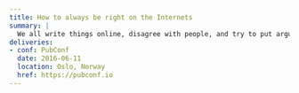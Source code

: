 ```yaml
---
title: How to always be right on the Internets
summary: |
  We all write things online, disagree with people, and try to put arguments forward. The best way to get to the core of a discussion, or to rot it to the core, is to understand the fallacies commonly used in debates. With real examples, come and get an overview of how bad arguments can be construed, and how to sound really cold when telling people they're wrong.
deliveries:
- conf: PubConf
  date: 2016-06-11
  location: Oslo, Norway
  href: https://pubconf.io
---
```

<script async class="speakerdeck-embed" data-id="176f3d1d74f5481b8622160ba8a88409" data-ratio="1.77777777777778" src="//speakerdeck.com/assets/embed.js"></script>
